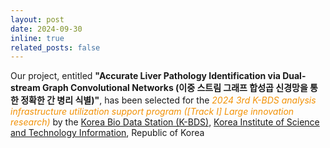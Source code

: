 ```yaml
---
layout: post
date: 2024-09-30
inline: true
related_posts: false
---
```


Our project, entitled <b>"Accurate Liver Pathology Identification via Dual-stream Graph Convolutional Networks (이중 스트림 그래프 합성곱 신경망을 통한 정확한 간 병리 식별)"</b>, has been selected for the <span style="color: #F29105;"><i>2024 3rd K-BDS analysis infrastructure utilization support program ([Track I] Large innovation research)</i></span> by the <a href="https://kbdsc.kisti.re.kr/index">Korea Bio Data Station (K-BDS)</a>, <a href="https://www.kisti.re.kr/eng/">Korea Institute of Science and Technology Information</a>, Republic of Korea